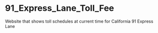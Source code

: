 # 91_Express_Lane_Toll_Fee
Website that shows toll schedules at current time for California 91 Express Lane

